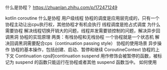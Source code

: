 什么是协程？
https://zhuanlan.zhihu.com/p/172471249

kotlin coroutine
什么是协程
    用户级线程
    协程的调度是应用层完成的，只有一个协程主动让出cpu执行权，其他协程才有机会执行
    线程调度是抢占式调度
为什么需要协程
    解决线程切换开销大的问题，线程并发需要锁控制的问题，解决异步回调黑洞
协程的实现原理
    两类：有栈协程和无栈协程
    一个协程就是一个状态机
    解决回调黑洞需要配合cps（continuation passing style）
协程的使用场景
    异步操作
协程的基本操作，包括创建、启动、暂停和继续
CoroutineContext
    协程的上下文
Continuation
    cps的continuation
suspend
    用作修饰会被暂停的函数，被标记为 suspend 的函数只能运行在协程或者其他 suspend 函数当中。
如何使用
    



